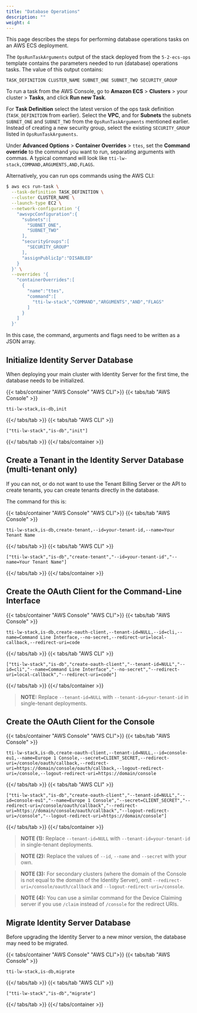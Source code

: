 ```yaml
---
title: "Database Operations"
description: ""
weight: 4
---
```


This page describes the steps for performing database operations tasks on an AWS ECS deployment.

<!--more-->

The `OpsRunTaskArguments` output of the stack deployed from the `5-2-ecs-ops` template contains the parameters needed to run (database) operations tasks. The value of this output contains:

```
TASK_DEFINITION CLUSTER_NAME SUBNET_ONE SUBNET_TWO SECURITY_GROUP
```

To run a task from the AWS Console, go to **Amazon ECS** > **Clusters** > your cluster > **Tasks**, and click **Run new Task**.

For **Task Definition** select the latest version of the ops task definition (`TASK_DEFINITION` from earlier). Select the **VPC**, and for **Subnets** the subnets `SUBNET_ONE` and `SUBNET_TWO` from the `OpsRunTaskArguments` mentioned earlier. Instead of creating a new security group, select the existing `SECURITY_GROUP` listed in `OpsRunTaskArguments`.

Under **Advanced Options** > **Container Overrides** > `ttes`, set the **Command override** to the command you want to run, separating arguments with commas. A typical command will look like `tti-lw-stack,COMMAND,ARGUMENTS,AND,FLAGS`.

Alternatively, you can run ops commands using the AWS CLI:

```bash
$ aws ecs run-task \
  --task-definition TASK_DEFINITION \
  --cluster CLUSTER_NAME \
  --launch-type EC2 \
  --network-configuration '{
    "awsvpcConfiguration":{
      "subnets":[
        "SUBNET_ONE",
        "SUBNET_TWO"
      ],
      "securityGroups":[
        "SECURITY_GROUP"
      ],
      "assignPublicIp":"DISABLED"
    }
  }' \
  --overrides '{
    "containerOverrides":[
      {
        "name":"ttes",
        "command":[
          "tti-lw-stack","COMMAND","ARGUMENTS","AND","FLAGS"
        ]
      }
    ]
  }'
```

In this case, the command, arguments and flags need to be written as a JSON array.

## Initialize Identity Server Database

When deploying your main cluster with Identity Server for the first time, the database needs to be initialized.

{{< tabs/container "AWS Console" "AWS CLI">}}
{{< tabs/tab "AWS Console" >}}
```
tti-lw-stack,is-db,init
```
{{</ tabs/tab >}}
{{< tabs/tab "AWS CLI" >}}
```
["tti-lw-stack","is-db","init"]
```
{{</ tabs/tab >}}
{{</ tabs/container >}}

## Create a Tenant in the Identity Server Database (multi-tenant only)

If you can not, or do not want to use the Tenant Billing Server or the API to create tenants, you can create tenants directly in the database.

The command for this is:

{{< tabs/container "AWS Console" "AWS CLI">}}
{{< tabs/tab "AWS Console" >}}
```
tti-lw-stack,is-db,create-tenant,--id=your-tenant-id,--name=Your Tenant Name
```
{{</ tabs/tab >}}
{{< tabs/tab "AWS CLI" >}}
```
["tti-lw-stack","is-db","create-tenant","--id=your-tenant-id","--name=Your Tenant Name"]
```
{{</ tabs/tab >}}
{{</ tabs/container >}}

## Create the OAuth Client for the Command-Line Interface

{{< tabs/container "AWS Console" "AWS CLI">}}
{{< tabs/tab "AWS Console" >}}
```
tti-lw-stack,is-db,create-oauth-client,--tenant-id=NULL,--id=cli,--name=Command Line Interface,--no-secret,--redirect-uri=local-callback,--redirect-uri=code
```
{{</ tabs/tab >}}
{{< tabs/tab "AWS CLI" >}}
```
["tti-lw-stack","is-db","create-oauth-client","--tenant-id=NULL","--id=cli","--name=Command Line Interface","--no-secret","--redirect-uri=local-callback","--redirect-uri=code"]
```
{{</ tabs/tab >}}
{{</ tabs/container >}}

> **NOTE:** Replace `--tenant-id=NULL` with `--tenant-id=your-tenant-id` in single-tenant deployments.

## Create the OAuth Client for the Console

{{< tabs/container "AWS Console" "AWS CLI">}}
{{< tabs/tab "AWS Console" >}}
```
tti-lw-stack,is-db,create-oauth-client,--tenant-id=NULL,--id=console-eu1,--name=Europe 1 Console,--secret=CLIENT_SECRET,--redirect-uri=/console/oauth/callback,--redirect-uri=https://domain/console/oauth/callback,--logout-redirect-uri=/console,--logout-redirect-uri=https://domain/console
```
{{</ tabs/tab >}}
{{< tabs/tab "AWS CLI" >}}
```
["tti-lw-stack","is-db","create-oauth-client","--tenant-id=NULL","--id=console-eu1","--name=Europe 1 Console","--secret=CLIENT_SECRET","--redirect-uri=/console/oauth/callback","--redirect-uri=https://domain/console/oauth/callback","--logout-redirect-uri=/console","--logout-redirect-uri=https://domain/console"]
```
{{</ tabs/tab >}}
{{</ tabs/container >}}

> **NOTE (1):** Replace `--tenant-id=NULL` with `--tenant-id=your-tenant-id` in single-tenant deployments.

> **NOTE (2):** Replace the values of `--id`, `--name` and `--secret` with your own.

> **NOTE (3):** For secondary clusters (where the domain of the Console is not equal to the domain of the Identity Server), omit `--redirect-uri=/console/oauth/callback` and `--logout-redirect-uri=/console`.

> **NOTE (4):** You can use a similar command for the Device Claiming server if you use `/claim` instead of `/console` for the redirect URIs.

## Migrate Identity Server Database

Before upgrading the Identity Server to a new minor version, the database may need to be migrated.

{{< tabs/container "AWS Console" "AWS CLI">}}
{{< tabs/tab "AWS Console" >}}
```
tti-lw-stack,is-db,migrate
```
{{</ tabs/tab >}}
{{< tabs/tab "AWS CLI" >}}
```
["tti-lw-stack","is-db","migrate"]
```
{{</ tabs/tab >}}
{{</ tabs/container >}}
